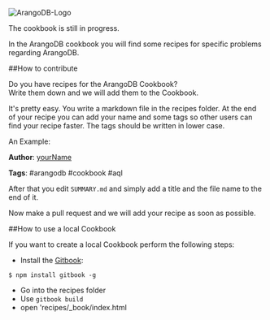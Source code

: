 ![ArangoDB-Logo](https://www.arangodb.com/logo/Arangodb_Logo_400.png)


The cookbook is still in progress.


In the ArangoDB cookbook you will find some recipes for specific problems regarding ArangoDB. 

##How to contribute

Do you have recipes for the ArangoDB Cookbook?  <br>
Write them down and we will add them to the Cookbook.

It's pretty easy. You write a markdown file in the recipes folder. At the end of your recipe you can add your name and some tags so other users can find your recipe faster. The tags should be written in lower case.  

An Example:

**Author**: [yourName](https://github.com/yourName)

**Tags**: #arangodb #cookbook #aql

After that you edit `SUMMARY.md` and simply add a title and the file name to the end of it. 

Now make a pull request and we will add your recipe as soon as possible.

##How to use a local Cookbook

If you want to create a local Cookbook perform the following steps:

* Install the [Gitbook][1]:

```
$ npm install gitbook -g
```

* Go into the recipes folder
* Use `gitbook build`
* open 'recipes/_book/index.html

[1]: https://github.com/GitbookIO/gitbook